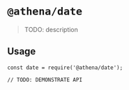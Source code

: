 # `@athena/date`

> TODO: description

## Usage

```
const date = require('@athena/date');

// TODO: DEMONSTRATE API
```
